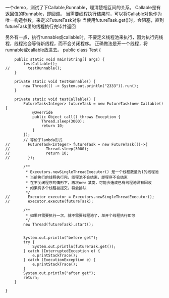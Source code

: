 一个demo，测试了下Callable,Runnable，理清楚相互间的关系。
Callable是有返回值的Runnable，即回调。
当需要线程执行结果时，可以将Callable对象作为唯一构造参数，来定义FutureTask对象
当使用futureTask.get()时，会阻塞，直到futureTask里的线程执行完毕并返回

另外有一点，执行runnable或callable时，不要定义线程池来执行，因为执行完线程，线程池会等待新线程，而不会关闭程序。
正确做法是开一个线程，将runnable或callable放进去。
    public class Test {
    
        public static void main(String[] args) {
            testCallable();
    //        testRunnable();
        }
    
        private static void testRunnable() {
            new Thread(() -> System.out.println("2333")).run();
        }
    
        private static void testCallable() {
            FutureTask<Integer> futureTask = new FutureTask(new Callable() {
                @Override
                public Object call() throws Exception {
                    Thread.sleep(3000);
                    return 10;
                }
            });
            // 等价于lambda形式
    //        FutureTask<Integer> futureTask = new FutureTask(()->{
    //                Thread.sleep(3000);
    //                return 10;
    //        });
    
            /**
             * Executors.newSingleThreadExecutor() 是一个线程数量为1的线程池
             * 当前执行的线程执行完，线程池不会结束，即程序不会结束
             * 在不关闭程序的情形下，再次new 某类，可能会造成已有线程池没有回收
             * 如果有多个线程被提交，将会排队
             */
    //        Executor executor = Executors.newSingleThreadExecutor();
    //        executor.execute(futureTask);
    
            /**
             * 如果只需要执行一次，就不需要线程池了，单开个线程执行即可
             */
            new Thread(futureTask).start();
    
    
            System.out.println("before get");
            try {
                System.out.println(futureTask.get());
            } catch (InterruptedException e) {
                e.printStackTrace();
            } catch (ExecutionException e) {
                e.printStackTrace();
            }
            System.out.println("after get");
            return;
        }
    
    }
